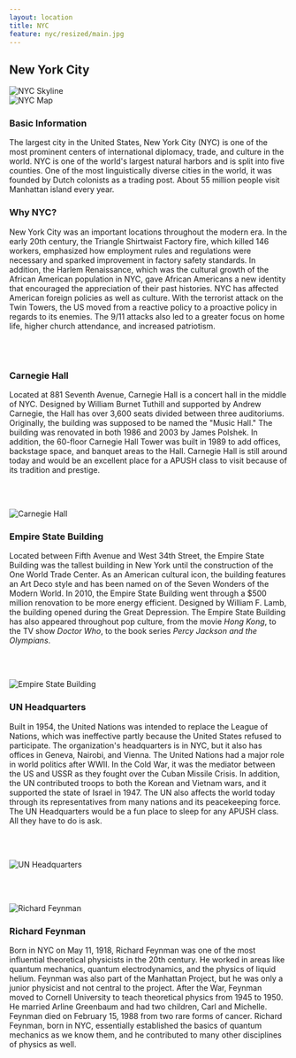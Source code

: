 ```yaml
---
layout: location
title: NYC
feature: nyc/resized/main.jpg
---
```

New York City
-------------

<div class="row">

<div class="col-md-6">

<img src="{{ site.baseurl }}/images/nyc/resized/main.jpg" class="img-responsive" alt="NYC Skyline">

</div>

<div class="col-md-6">

<img src="{{ site.baseurl }}/images/nyc/map.jpg" class="img-responsive" alt="NYC Map">

</div>
</div><!-- /row -->

<div class="row">

<div class="col-md-6">

<h3>Basic Information</h3>
The largest city in the United States, New York City (NYC) is one of the most prominent centers of international diplomacy, trade, and culture in the world. NYC is one of the world's largest natural harbors and is split into five counties. One of the most linguistically diverse cities in the world, it was founded by Dutch colonists as a trading post. About 55 million people visit Manhattan island every year. 

</div>

<div class="col-md-6">

<h3>Why NYC?</h3>
New York City was an important locations throughout the modern era. In the early 20th century, the Triangle Shirtwaist Factory fire, which killed 146 workers, emphasized how employment rules and regulations were necessary and sparked improvement in factory safety standards. In addition, the Harlem Renaissance, which was the cultural growth of the African American population in NYC, gave African Americans a new identity that encouraged the appreciation of their past histories. NYC has affected American foreign policies as well as culture. With the terrorist attack on the Twin Towers, the US moved from a reactive policy to a proactive policy in regards to its enemies. The 9/11 attacks also led to a greater focus on home life, higher church attendance, and increased patriotism. 

</div>

</div><!-- /row -->

<br /><br />

<div class="row">

<div class="col-md-4">

<h3>Carnegie Hall</h3>
Located at 881 Seventh Avenue, Carnegie Hall is a concert hall in the middle of NYC. Designed by William Burnet Tuthill and supported by Andrew Carnegie, the Hall has over 3,600 seats divided between three auditoriums. Originally, the building was supposed to be named the "Music Hall." The building was renovated in both 1986 and 2003 by James Polshek. In addition, the 60-floor Carnegie Hall Tower was built in 1989 to add offices, backstage space, and banquet areas to the Hall. Carnegie Hall is still around today and would be an excellent place for a APUSH class to visit because of its tradition and prestige.

<br /><br />

<img src="{{ site.baseurl }}/images/nyc/resized/carnegie.jpg" class="img-responsive" alt="Carnegie Hall">

</div>

<div class="col-md-4">

<h3>Empire State Building</h3>
Located between Fifth Avenue and West 34th Street, the Empire State Building was the tallest building in New York until the construction of the One World Trade Center. As an American cultural icon, the building features an Art Deco style and has been named on of the Seven Wonders of the Modern World. In 2010, the Empire State Building went through a $500 million renovation to be more energy efficient. Designed by William F. Lamb, the building opened during the Great Depression. The Empire State Building has also appeared throughout pop culture, from the movie <i>Hong Kong</i>, to the TV show <i>Doctor Who</i>, to the book series <i>Percy Jackson and the Olympians</i>.

<br /><br />

<img src="{{ site.baseurl }}/images/nyc/resized/empire.jpg" class="img-responsive" alt="Empire State Building">

</div>

<div class="col-md-4">

<h3>UN Headquarters</h3>
Built in 1954, the United Nations was intended to replace the League of Nations, which was ineffective partly because the United States refused to participate. The organization's headquarters is in NYC, but it also has offices in Geneva, Nairobi, and Vienna. The United Nations had a major role in world politics after WWII. In the Cold War, it was the mediator between the US and USSR as they fought over the Cuban Missile Crisis. In addition, the UN contributed troops to both the Korean and Vietnam wars, and it supported the state of Israel in 1947. The UN also affects the world today through its representatives from many nations and its peacekeeping force. The UN Headquarters would be a fun place to sleep for any APUSH class. All they have to do is ask.

<br /><br />

<img src="{{ site.baseurl }}/images/nyc/resized/un.jpg" class="img-responsive" alt="UN Headquarters">

</div>

</div><!-- /row -->

<br /><br />

<div class="row">

<div class="col-md-4">

<img src="{{ site.baseurl }}/images/nyc/feynman.jpg" class="img-responsive" alt="Richard Feynman">

</div>

<div class="col-md-8">

<h3>Richard Feynman</h3>
Born in NYC on May 11, 1918, Richard Feynman was one of the most influential theoretical physicists in the 20th century. He worked in areas like quantum mechanics, quantum electrodynamics, and the physics of liquid helium. Feynman was also part of the Manhattan Project, but he was only a junior physicist and not central to the project. After the War, Feynman moved to Cornell University to teach theoretical physics from 1945 to 1950. He married Arline Greenbaum and had two children, Carl and Michelle. Feynman died on February 15, 1988 from two rare forms of cancer. Richard Feynman, born in NYC, essentially established the basics of quantum mechanics as we know them, and he contributed to many other disciplines of physics as well.

</div>

</div><!-- /row -->